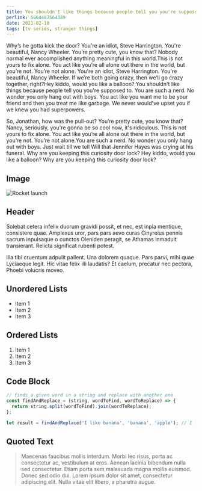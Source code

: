 ```yaml
---
title: You shouldn't like things because people tell you you're supposed to.
perlink: 5664487564389
date: 2021-02-18
tags: [tv series, stranger things]
---
```


Why’s he gotta kick the door? You're an idiot, Steve Harrington. You're beautiful, Nancy Wheeler. You’re pretty cute, you know that? Nobody normal ever accomplished anything meaningful in this world.This is not yours to fix alone. You act like you’re all alone out there in the world, but you’re not. You’re not alone. You're an idiot, Steve Harrington. You're beautiful, Nancy Wheeler. If we’re both going crazy, then we’ll go crazy together, right?Hey kiddo, would you like a balloon? You shouldn't like things because people tell you you're supposed to. You are such a nerd. No wonder you only hang out with boys. You act like you want me to be your friend and then you treat me like garbage. We never would've upset you if we knew you had superpowers.

So, Jonathan, how was the pull-out? You’re pretty cute, you know that? Nancy, seriously, you're gonna be so cool now, it's ridiculous. This is not yours to fix alone. You act like you’re all alone out there in the world, but you’re not. You’re not alone.You are such a nerd. No wonder you only hang out with boys. Just wait till we tell Will that Jennifer Hayes was crying at his funeral. Why are you keeping this curiosity door lock? Hey kiddo, would you like a balloon? Why are you keeping this curiosity door lock?

## Image

![Rocket launch](/media/rocket.jpg)

## Header

Solebat cetera infelix duorum gravidi possit, et nec, est inpia mentique, consistere quae. Amplexus uror, pars pars aevo curas Cinyreius
pennis sacrum inpulsaque o cunctos Oleniden peragit, se Athamas inmaduit
transierant. Relicta significat rubenti potest.

Illa tibi cruentum adpulit pallent. Una dolorem quaque. Pars parvi, mihi quae
Lyciaeque legit. Hic vitae felix illi laudatis? Et caelum, precatur nec pectora,
Phoebi volucris moveo.

## Unordered Lists

- Item 1
- Item 2
- Item 3

## Ordered Lists

1. Item 1
2. Item 2
3. Item 3

## Code Block

```javascript
// finds a given word in a string and replace with another one
const findAndReplace = (string, wordToFind, wordToReplace) => {
  return string.split(wordToFind).join(wordToReplace);
};

let result = findAndReplace('I like banana', 'banana', 'apple'); // I like apple
```

## Quoted Text

> Maecenas faucibus mollis interdum. Morbi leo risus, porta ac consectetur ac, vestibulum at eros. Aenean lacinia bibendum nulla sed consectetur. Etiam porta sem malesuada magna mollis euismod. Donec sed odio dui. Lorem ipsum dolor sit amet, consectetur adipiscing elit. Nulla vitae elit libero, a pharetra augue.
